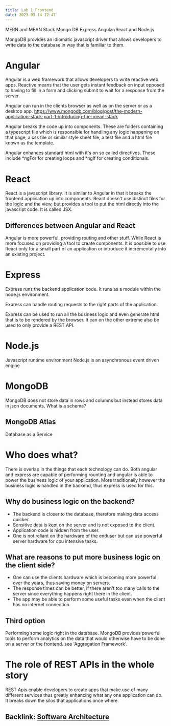```yaml
---
title: Lab 1 Frontend
date: 2023-03-14 12:47
---
```


MERN and MEAN Stack
Mongo DB Express Angular/React and Node.js

MongoDB provides an idiomatic javascript driver that allows developers
to write data to the database in way that is familiar to them.

# Angular

Angular is a web framework that allows developers to write reactive web apps.
Reactive means that the user gets instant feedback on input opposed to having to 
fill in a form and clicking submit to wait for a response from the server.

Angular can run in the clients browser as well as on the server or as a desktop app.
https://www.mongodb.com/blog/post/the-modern-application-stack-part-1-introducing-the-mean-stack 

Angular breaks the code up into components. These are folders containing a typescript file
which is responsible for handling any logic happening on that page, a css file or similar 
style sheet file, a test file and a html file known as the template.

Angular enhances standard html with it's on so called directives.
These include \*ngFor for creating loops and \*ngIf for creating conditionals.

# React

React is a javascript library.
It is similar to Angular in that it breaks the frontend application up into components.
React doesn't use distinct files for the logic and the view, but provides a tool 
to put the html directly into the javascript code. It is called JSX. 

## Differences between Angular and React

Angular is more powerful, providing routing and other stuff.
While React is more focused on providing a tool to create components.
It is possible to use React only for a small part of an application or introduce it
incrementally into an existing project.

# Express

Express runs the backend application code. It runs as a module within the
node.js environment.

Express can handle routing requests to the right parts of the application.

Express can be used to run all the business logic and even generate html that
is to be rendered by the browser. It can on the other extreme also be used to
only provide a REST API.

# Node.js

Javascript runtime environment
Node.js is an asynchronous event driven engine 

# MongoDB

MongoDB does not store data in rows and columns but instead stores data in json documents.
What is a schema?

## MongoDB Atlas

Database as a Service

# Who does what?

There is overlap in the things that each technology can do.
Both angular and express are capable of performing rounting and angular is able to 
power the business logic of your application. 
More traditionally however the business logic is handled in the backend, thus 
express is used for this.

## Why do business logic on the backend? 

- The backend is closer to the database, therefore making data access quicker.
- Sensitive data is kept on the server and is not exposed to the client.
- Application code is hidden from the user.
- One is not reliant on the hardware of the enduser but can use powerful server
hardware for cpu intensive tasks.

## What are reasons to put more business logic on the client side?

- One can use the clients hardware which is becoming more powerful over the years,
thus saving money on servers.
- The response times can be better, if there aren't too many calls to the server
since everything happens right there in the client.
- The app may be able to perform some useful tasks even when the client has no
internet connection.

## Third option 

Performing some logic right in the database. MongoDB provides powerful tools
to perform analytics on the data that would otherwise have to be done on 
a server or the frontend. see 'Aggregation Framework'.

# The role of REST APIs in the whole story

REST Apis enable developers to create apps that make use of many different services
thus greatly enhancing what any one application can do.
It breaks down the silos that applications once where.

Backlink: [Software Architecture](230314-1017-software_architecture)
---
